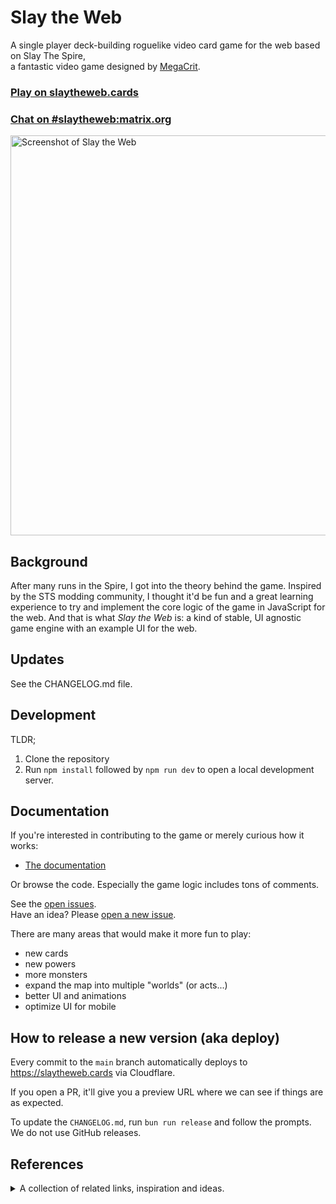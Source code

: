 # Slay the Web

A single player deck-building roguelike video card game for the web based on Slay The Spire,  
a fantastic video game designed by [MegaCrit](https://www.megacrit.com/).

### [Play on slaytheweb.cards](https://www.slaytheweb.cards/)

### [Chat on #slaytheweb:matrix.org](https://matrix.to/#/#slaytheweb:matrix.org)

<a href="https://slaytheweb.cards"><img src="https://i.imgur.com/m9CRCsa.png" alt="Screenshot of Slay the Web" width="640"></a>

## Background

After many runs in the Spire, I got into the theory behind the game. Inspired by the STS modding community, I thought it'd be fun and a great learning experience to try and implement the core logic of the game in JavaScript for the web. And that is what _Slay the Web_ is: a kind of stable, UI agnostic game engine with an example UI for the web.

## Updates

See the CHANGELOG.md file.

## Development

TLDR;

1. Clone the repository
2. Run `npm install` followed by `npm run dev` to open a local development server.

## Documentation

If you're interested in contributing to the game or merely curious how it works:

- [The documentation](DOCUMENTATION.md)

Or browse the code. Especially the game logic includes tons of comments.

See the [open issues](https://github.com/oskarrough/slaytheweb/issues).  
Have an idea? Please [open a new issue](https://github.com/oskarrough/slaytheweb/issues/new).

There are many areas that would make it more fun to play:

- new cards
- new powers
- more monsters
- expand the map into multiple "worlds" (or acts...)
- better UI and animations
- optimize UI for mobile

## How to release a new version (aka deploy)

Every commit to the `main` branch automatically deploys to https://slaytheweb.cards via Cloudflare.

If you open a PR, it'll give you a preview URL where we can see if things are as expected.

To update the `CHANGELOG.md`, run `bun run release` and follow the prompts. We do not use GitHub releases.

## References

<details>
  <summary>A collection of related links, inspiration and ideas.</summary>

- FTL, Into The Breach, Darkest Dungeon, Dungeon of the Endless, Spelunky, Rogue Legacy,
- [Pollywog Games: A history of roguelite deck building games](https://pollywog.games/rgdb/)
- http://stfj.net/index2.php?project=art/2011/Scoundrel.pdf
- http://stfj.net/index2.php?year=2018&project=art/2018/Pocket-Run%20Pool
- http://www.cardcrawl.com/
- http://www.cardofdarkness.com/
- https://freesound.org/
- https://game-icons.net/
- https://github.com/RonenNess/RPGUI
- https://hundredrabbits.itch.io/donsol [Source](https://github.com/hundredrabbits/Donsol/tree/master/desktop/sources/scripts)
- https://itch.io/games/tag-card-game/tag-roguelike
- https://nathanwentworth.itch.io/deck-dungeon [Source](https://github.com/nathanwentworth/deck-dungeon/)
- https://www.reddit.com/r/slaythespire/comments/a7lhpq/any_recommended_games_similar_to_slay_the_spire/
- https://twitter.com/fabynou/status/1212534790672408578
- https://www.gamasutra.com/blogs/JoshGe/20181029/329512/How_to_Make_a_Roguelike.php
- https://www.reddit.com/r/roguelikedev/
- https://www.reddit.com/r/roguelikes/
- https://klei.com/games/griftlands
- https://forgottenarbiter.github.io/Is-Every-Seed-Winnable/
- https://www.cloudfallstudios.com/blog/2020/11/2/game-design-tips-reverse-engineering-slay-the-spires-decisions
- https://www.cloudfallstudios.com/blog/2018/5/7/guide-deckbuilder-tips-for-beginners-prompts-for-the-experienced-part-23
- https://mitadmissions.org/blogs/entry/slay-the-spire-as-metaphor/

### Slay the Spire modding, tools and things

- https://en.wikipedia.org/wiki/Slay_the_Spire
- https://slay-the-spire.fandom.com/wiki/Slay_the_Spire_Wiki
- https://spirelogs.com/
- https://maybelatergames.co.uk/tools/slaythespire/
- https://github.com/daviscook477/BaseMod
- https://github.com/Gremious/StS-DefaultModBase
- https://github.com/Gremious/StS-DefaultModBase/wiki
- https://github.com/kiooeht/Hubris/
- https://github.com/kiooeht/StSLib/wiki/Power-Hooks
- https://www.gdcvault.com/play/1025731/-Slay-the-Spire-Metrics
- https://github.com/Dementophobia/slay-the-spire-sensei
- https://www.rockpapershotgun.com/2018/02/19/why-revealing-all-is-the-secret-of-slay-the-spires-success/
- [Slay the Spire Reference spreadsheet](https://docs.google.com/spreadsheets/u/1/d/1ZsxNXebbELpcCi8N7FVOTNGdX_K9-BRC_LMgx4TORo4/edit?usp=sharing)
- [Slay the Spire Discord](https://discord.gg/slaythespire)
- https://github.com/adnzzzzZ/blog
- https://forgottenarbiter.github.io/Is-Every-Seed-Winnable/ ([discussion](https://news.ycombinator.com/item?id=23910006))
- https://www.twitch.tv/telnetthespire
- [Slay the Spire Reference Spreadsheet](https://docs.google.com/spreadsheets/u/1/d/1ZsxNXebbELpcCi8N7FVOTNGdX_K9-BRC_LMgx4TORo4/edit#gid=1146624812)
- https://alexdriedger.github.io/SlayTheSpireModding/

### Typeface

Licenced from https://mbtype.com/

### Open source artwork

- http://ronenness.github.io/RPGUI/
- https://github.com/game-icons/icons
- https://www.fromoldbooks.org/
- https://www.oldbookart.com/

</details>
